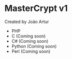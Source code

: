 # MasterCrypt v1

Created by João Artur

- PHP
- C (Coming soon)
- C# (Coming soon)
- Python (Coming soon)
- Perl (Coming soon)
